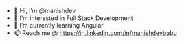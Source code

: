 - 👋 Hi, I’m @manishdev
- 👀 I’m interested in Full Stack Development
- 🌱 I’m currently learning Angular
- 📫 Reach me @ https://in.linkedin.com/in/manishdevbabu

<!---
manishdev1999/manishdev1999 is a ✨ special ✨ repository because its `README.md` (this file) appears on your GitHub profile.
You can click the Preview link to take a look at your changes.
--->
